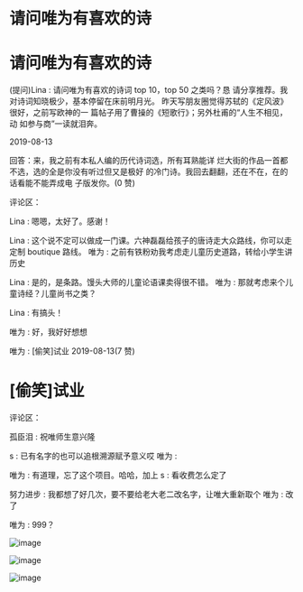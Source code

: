 # 请问唯为有喜欢的诗

# 请问唯为有喜欢的诗

(提问)Lina : 请问唯为有喜欢的诗词 top 10，top 50 之类吗？恳 请分享推荐。我对诗词知晓极少，基本停留在床前明月光。 昨天写朋友圈觉得苏轼的《定风波》很好，之前写欧神的一 篇帖子用了曹操的《短歌行》；另外杜甫的“人生不相见，动 如参与商”一读就泪奔。

2019-08-13

回答：来，我之前有本私人编的历代诗词选，所有耳熟能详 烂大街的作品一首都不选，选的全是你没有听过但又是极好 的冷门诗。我回去翻翻，还在不在，在的话看能不能弄成电 子版发你。(0 赞)

评论区：

Lina : 嗯嗯，太好了。感谢！

Lina : 这个说不定可以做成一门课。六神磊磊给孩子的唐诗走大众路线，你可以走定制 boutique 路线。 唯为 : 之前有铁粉劝我考虑走儿童历史道路，转给小学生讲历史

Lina : 是的，是条路。馒头大师的儿童论语课卖得很不错。 唯为 : 那就考虑来个儿童诗经？儿童尚书之类？

Lina : 有搞头！

唯为 : 好，我好好想想

唯为 : [偷笑]试业 2019-08-13(7 赞)

# [偷笑]试业

评论区：

孤臣泪 : 祝唯师生意兴隆

s : 已有名字的也可以追根溯源赋予意义哎 唯为 :

唯为 : 有道理，忘了这个项目。哈哈，加上 s : 看收费怎么定了

努力进步 : 我都想了好几次，要不要给老大老二改名字，让唯大重新取个 唯为 : 改了

唯为 : 999？

![image](img/Image_001.png)

![image](img/Image_002.png)

![image](img/Image_003.png)